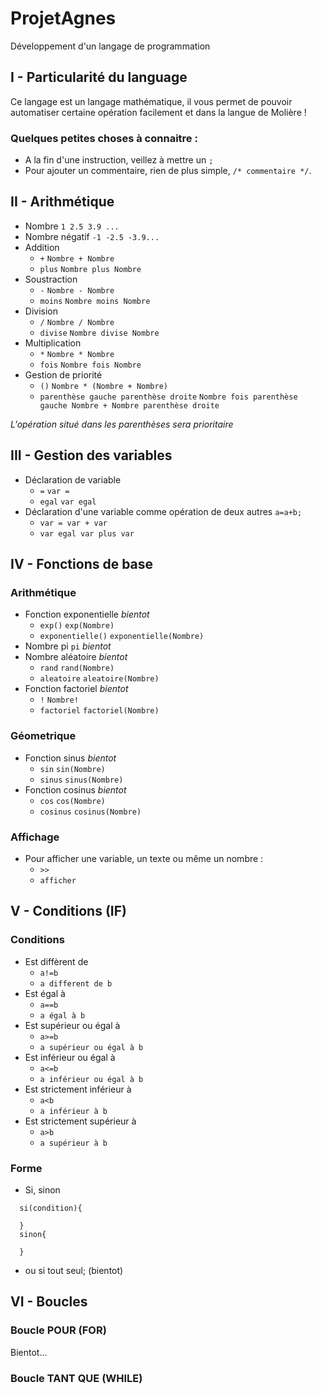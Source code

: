 # ProjetAgnes
Développement d'un langage de programmation

## I - Particularité du language

Ce langage est un langage mathématique, il vous permet de pouvoir automatiser certaine opération facilement et dans la langue de Molière !

### Quelques petites choses à connaitre : ###

* A la fin d'une instruction, veillez à mettre un `;`
* Pour ajouter un commentaire, rien de plus simple, `/* commentaire */`.

## II - Arithmétique
* Nombre `1 2.5 3.9 ...`
* Nombre négatif `-1 -2.5 -3.9...`
* Addition
  * `+` `Nombre + Nombre`
  * `plus` `Nombre plus Nombre`
* Soustraction
  * `-` `Nombre - Nombre`
  * `moins` `Nombre moins Nombre`
* Division
  * `/` `Nombre / Nombre`
  * `divise` `Nombre divise Nombre`
* Multiplication
  * `*` `Nombre * Nombre`
  * `fois` `Nombre fois Nombre`
* Gestion de priorité
  * `()` `Nombre * (Nombre + Nombre)`
  * `parenthèse gauche parenthèse droite` `Nombre fois parenthèse gauche Nombre + Nombre parenthèse droite`

*L'opération situé dans les parenthèses sera prioritaire*

## III - Gestion des variables
* Déclaration de variable
  * `=` `var =`
  * `egal` `var egal`
* Déclaration d'une variable comme opération de deux autres `a=a+b;`
  * `var = var + var`
  * `var egal var plus var`

## IV - Fonctions de base
### Arithmétique

* Fonction exponentielle _bientot_
  * `exp()` `exp(Nombre)`
  * `exponentielle()` `exponentielle(Nombre)`
* Nombre pi `pi` _bientot_
* Nombre aléatoire _bientot_
  * `rand` `rand(Nombre)`
  * `aleatoire` `aleatoire(Nombre)`
* Fonction factoriel _bientot_
  * `!` `Nombre!`
  * `factoriel` `factoriel(Nombre)`

### Géometrique
* Fonction sinus _bientot_
  * `sin` `sin(Nombre)`
  * `sinus` `sinus(Nombre)`
* Fonction cosinus _bientot_
  * `cos` `cos(Nombre)`
  * `cosinus` `cosinus(Nombre)`

### Affichage

* Pour afficher une variable, un texte ou même un nombre :
  * `>>`
  * `afficher`

## V - Conditions (IF)
### Conditions
* Est diffèrent de
  * `a!=b`
  * `a different de b`
* Est égal à
  * `a==b`
  * `a égal à b`
* Est supérieur ou égal à
  * `a>=b`
  * `a supérieur ou égal à b`
* Est inférieur ou égal à
  * `a<=b`
  * `a inférieur ou égal à b`
* Est strictement inférieur à
  * `a<b`
  * `a inférieur à b`
* Est strictement supérieur à
  * `a>b`
  * `a supérieur à b`

### Forme
* Si, sinon
```
  si(condition){

  }
  sinon{

  }
```
* ou si tout seul; (bientot)

## VI - Boucles
### Boucle POUR (FOR)
Bientot...

### Boucle TANT QUE (WHILE)
